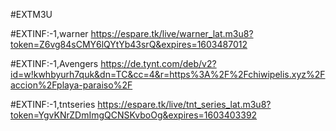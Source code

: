 #EXTM3U


#EXTINF:-1,warner
https://espare.tk/live/warner_lat.m3u8?token=Z6vg84sCMY6lQYtYb43srQ&expires=1603487012

#EXTINF:-1,Avengers
https://de.tynt.com/deb/v2?id=w!kwhbyurh7quk&dn=TC&cc=4&r=https%3A%2F%2Fchiwipelis.xyz%2Faccion%2Fplaya-paraiso%2F

#EXTINF:-1,tntseries
https://espare.tk/live/tnt_series_lat.m3u8?token=YgvKNrZDmImgQCNSKvboOg&expires=1603403392




